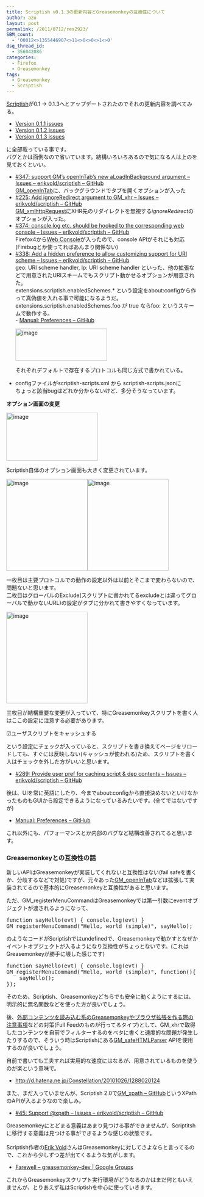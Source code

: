 ```yaml
---
title: Scriptish v0.1.3の更新内容とGreasemonkeyの互換性について
author: azu
layout: post
permalink: /2011/0712/res2923/
SBM_count:
  - '00012<>1355446907<>11<>0<>0<>1<>0'
dsq_thread_id:
  - 356042086
categories:
  - Firefox
  - Greasemonkey
tags:
  - Greasemonkey
  - Scriptish
---
```

[Scriptish][1]が0.1 -> 0.1.3へとアップデートされたのでそれの更新内容を調べてみる。

- [Version 0.1.1 issues][2]   
- [Version 0.1.2 issues][3]   
- [Version 0.1.3 issues][4]

に全部載っている事です。   
バグとかは面倒なので省いています。結構いろいろあるので気になる人は上のを見ておくといい。

*   <div>
      <a href="https://github.com/erikvold/scriptish/issues/347">#347: support GM&#8217;s openInTab&#8217;s new aLoadInBackground argument &#8211; Issues &#8211; erikvold/scriptish &#8211; GitHub</a> <br /><a href="https://github.com/erikvold/scriptish/wiki/GM_openInTab">GM_openInTab</a>に、バックグラウンドでタブを開くオプションが入った
    </div>

*   <div>
      <a href="https://github.com/erikvold/scriptish/issues/225">#225: Add ignoreRedirect argument to GM_xhr &#8211; Issues &#8211; erikvold/scriptish &#8211; GitHub</a> <br /><a href="https://github.com/erikvold/scriptish/wiki/GM_xmlhttpRequest">GM_xmlhttpRequest</a>にXHR先のリダイレクトを無視する<em>ignoreRedirect</em>のオプションが入った。
    </div>

*   <div>
      <a href="https://github.com/erikvold/scriptish/issues/374">#374: console.log etc. should be hooked to the corresponding web console &#8211; Issues &#8211; erikvold/scriptish &#8211; GitHub</a> <br />Firefox4から<a href="https://developer.mozilla.org/en/Using_the_Web_Console">Web Console</a>が入ったので、console APIがそれにも対応(Firebugとか使ってればあんまり関係ない)
    </div>

*   <div>
      <a href="https://github.com/erikvold/scriptish/issues/338">#338: Add a hidden preference to allow customizing support for URI scheme &#8211; Issues &#8211; erikvold/scriptish &#8211; GitHub</a> <br />geo: URI scheme handler, lp: URI scheme handler といった、他の拡張などで用意されたURIスキームでもスクリプト動かせるオプションが用意された。 <br />extensions.scriptish.enabledSchemes.* という設定をabout:configから作って真偽値を入れる事で可能になるようだ。 <br />extensions.scriptish.enabledSchemes.foo が true ならfoo: というスキームで動作する。 <br />- <a href="https://github.com/erikvold/scriptish/wiki/Manual%3A-Preferences">Manual: Preferences &#8211; GitHub</a> </p> <p>
        <a href="https://efcl.info/wp-content/uploads/2011/07/image.png"><img style="background-image: none; border-right-width: 0px; margin: 0px; padding-left: 0px; padding-right: 0px; display: inline; border-top-width: 0px; border-bottom-width: 0px; border-left-width: 0px; padding-top: 0px" title="image" border="0" alt="image" src="https://efcl.info/wp-content/uploads/2011/07/image_thumb.png" width="240" height="84" /></a>
      </p>
      
      <p>
        それぞれデフォルトで存在するプロトコルも同じ方式で書かれている。
      </p>
    </div>

*   <div>
      configファイルがscriptish-scripts.xml から scriptish-scripts.jsonに <br />ちょっと該当bugはどれか分からないけど、多分そうなっています。
    </div>

**オプション画面の変更**

[<img style="background-image: none; border-right-width: 0px; margin: 0px; padding-left: 0px; padding-right: 0px; display: inline; border-top-width: 0px; border-bottom-width: 0px; border-left-width: 0px; padding-top: 0px" title="image" border="0" alt="image" src="https://efcl.info/wp-content/uploads/2011/07/image_thumb1.png" width="240" height="126" />][5]

Scriptish自体のオプション画面も大きく変更されています。

[<img style="background-image: none; border-right-width: 0px; margin: 0px; padding-left: 0px; padding-right: 0px; display: inline; border-top-width: 0px; border-bottom-width: 0px; border-left-width: 0px; padding-top: 0px" title="image" border="0" alt="image" src="https://efcl.info/wp-content/uploads/2011/07/image_thumb2.png" width="213" height="240" />][6][<img style="background-image: none; border-right-width: 0px; margin: 0px; padding-left: 0px; padding-right: 0px; display: inline; border-top-width: 0px; border-bottom-width: 0px; border-left-width: 0px; padding-top: 0px" title="image" border="0" alt="image" src="https://efcl.info/wp-content/uploads/2011/07/image_thumb3.png" width="213" height="240" />][7]

一枚目は主要プロトコルでの動作の設定以外は以前とそこまで変わらないので、問題ないと思います。   
二枚目はグローバルのExclude(スクリプトに書かれてるexcludeとは違ってグローバルで動かないURL)の設定がタブに分かれて書きやすくなっています。

[<img style="background-image: none; border-right-width: 0px; margin: 0px; padding-left: 0px; padding-right: 0px; display: inline; border-top-width: 0px; border-bottom-width: 0px; border-left-width: 0px; padding-top: 0px" title="image" border="0" alt="image" src="https://efcl.info/wp-content/uploads/2011/07/image_thumb4.png" width="213" height="240" />][8]

三枚目が結構重要な変更が入っていて、特にGreasemonkeyスクリプトを書く人はここの設定に注意する必要があります。

☑ユーザスクリプトをキャッシュする

という設定にチェックが入っていると、スクリプトを書き換えてページをリロードしても、すぐには反映しない(キャッシュが使われる)ため、スクリプトを書く人はチェックを外した方がいいと思います。

*   [#289: Provide user pref for caching script & dep contents &#8211; Issues &#8211; erikvold/scriptish &#8211; GitHub][9]

後は、UIを常に英語にしたり、今までabout:configから直接決めないといけなかったものもGUIから設定できるようになっているみたいです。(全てではないですが)

*   [Manual: Preferences &#8211; GitHub][10] 

これ以外にも、パフォーマンスとか内部のバグなど結構改善されてると思います。

### Greasemonkeyとの互換性の話

新しいAPIはGreasemonkeyが実装してくれないと互換性はない(fail safeを書くか、分岐するなどで対処)ですが、元々あった[GM_openInTab][11]などは拡張して実装されてるので基本的にGreasemonkeyと互換性があると思います。

ただ、GM_registerMenuCommandはGreasemonkeyでは第一引数にeventオブジェクトが渡されるようになって、

<div id="codeSnippetWrapper">
  <pre id="codeSnippet" class="csharpcode"><span class="kwrd">function</span> sayHello(evt) { console.log(evt) }<br />GM_registerMenuCommand(<span class="str">"Hello, world (simple)"</span>, sayHello);</pre>
</div>

のようなコードがScriptishではundefinedで、Greasemonkeyで動かすとなぜかイベントオブジェクトが入るようになり互換性がちょっとないです。(これはGreasemonkeyが勝手に壊した感じです)

<p id="codeSnippetWrapper">
  <pre id="codeSnippet" class="csharpcode"><span class="kwrd">function</span> sayHello(evt) { console.log(evt) }<br />GM_registerMenuCommand(<span class="str">"Hello, world (simple)"</span>, <span class="kwrd">function</span>(){<br />    sayHello();<br />});</pre>
  
  <p>
    そのため、Scriptish、Greasemonkeyどちらでも安全に動くようにするには、明示的に無名関数などを使った方が良いでしょう。
  </p>
  
  <p>
    後、<a href="http://subtech.g.hatena.ne.jp/mala/20101021/1287670869">外部コンテンツを読み込む系のGreasemonkeyやブラウザ拡張を作る際の注意事項</a>などの対策(Full Feedのものが行ってるタイプ)として、GM_xhrで取得したコンテンツを自前でフィルターするのをベタに書くと速度的な問題が発生したりするので、そういう時はScriptishにある<a href="https://github.com/erikvold/scriptish/wiki/GM_safeHTMLParser">GM_safeHTMLParser</a> APIを使用するのが良いでしょう。
  </p>
  
  <p>
    自前で書いても工夫すれば実用的な速度にはなるが、用意されているものを使うのが楽という意味で。
  </p>
  
  <ul>
    <li>
      <a href="http://d.hatena.ne.jp/Constellation/20101026/1288020124">http://d.hatena.ne.jp/Constellation/20101026/1288020124</a>
    </li>
  </ul>
  
  <p>
    また、まだ入っていませんが、Scriptish 2.0で<a href="https://github.com/erikvold/scriptish/wiki/GM_xpath">GM_xpath &#8211; GitHub</a>というXPathのAPIが入るようなので楽しみ。
  </p>
  
  <ul>
    <li>
      <a href="https://github.com/erikvold/scriptish/issues/45">#45: Support @xpath &#8211; Issues &#8211; erikvold/scriptish &#8211; GitHub</a>
    </li>
  </ul>
  
  <p>
    Greasemonkeyにとどまる意義はあまり見つける事ができませんが、Scriptitshに移行する意義は見つける事ができるような感じの状態です。<br /> <br />Scriptish作者の<a href="http://erikvold.com/index.cfm">Erik Vold</a>さんはGreasemonkeyに対してさよならと言ってるので、これから少しずつ差が出てくるような気がします。
  </p>
  
  <ul>
    <li>
      <a href="http://groups.google.com/group/greasemonkey-dev/browse_thread/thread/3932e546be2cf626?hl=en&pli=1">Farewell &#8211; greasemonkey-dev | Google Groups</a>
    </li>
  </ul>
  
  <p>
    これからGreasemonkeyスクリプト実行環境がどうなるのかはまだ何ともいえませんが、とりあえず私はScriptishを中心に使っていきます。
  </p>

 [1]: https://addons.mozilla.org/ja/firefox/addon/scriptish/
 [2]: https://github.com/erikvold/scriptish/issues?milestone=5&state=closed
 [3]: https://github.com/erikvold/scriptish/issues?milestone=7&state=closed
 [4]: https://github.com/erikvold/scriptish/issues?milestone=10&state=closed
 [5]: https://efcl.info/wp-content/uploads/2011/07/image1.png
 [6]: https://efcl.info/wp-content/uploads/2011/07/image2.png
 [7]: https://efcl.info/wp-content/uploads/2011/07/image3.png
 [8]: https://efcl.info/wp-content/uploads/2011/07/image4.png
 [9]: https://github.com/erikvold/scriptish/issues/289
 [10]: https://github.com/erikvold/scriptish/wiki/Manual%3A-Preferences
 [11]: https://github.com/erikvold/scriptish/wiki/GM_openInTab
